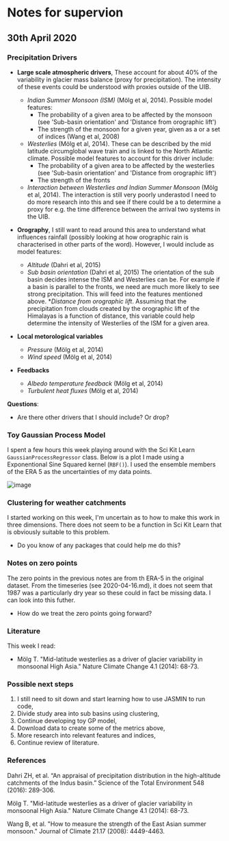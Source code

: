 # Notes for supervion

## 30th April 2020

### Precipitation Drivers

* __Large scale atmospheric drivers__, These account for about 40% of the variability in glacier mass balance (proxy for precipitation). The intensity of these events could be understood with proxies outside of the UIB.
  * _Indian Summer Monsoon (ISM)_ (Mölg et al, 2014). Possible model features:
    * The probability of a given area to be affected by the monsoon (see 'Sub-basin orientation' and 'Distance from orographic lift')
    * The strength of the monsoon for a given year, given as a or a set of indices (Wang et al, 2008)
  * _Westerlies_ (Mölg et al, 2014). These can be described by the mid latitude circumglobal wave train and is linked to the North Atlantic climate. Possible model features to account for this driver include:
    * The probability of a given area to be affected by the westerlies (see 'Sub-basin orientation' and 'Distance from orographic lift')
    * The strength of the fronts
  * _Interaction between Westerlies and Indian Summer Monsoon_ (Mölg et al, 2014). The interaction is still very poorly underastod I need to do more research into this and see if there could be a to determine a proxy for e.g. the time difference between the arrival two systems in the UIB.

* __Orography__, I still want to read around this area to understand what influences rainfall (possibly looking at how orographic rain is characterised in other parts of the word). However, I would include as model features:
  * _Altitude_ (Dahri et al, 2015)
  * _Sub basin orientation_ (Dahri et al, 2015) The orientation of the sub basin decides intense the ISM and Westerlies can be. For example if a basin is parallel to the fronts, we need are much more likely to see strong precipitation. This will feed into the features mentioned above.
  *_Distance from orographic lift_. Assuming that the precipitation from clouds created by the orographic lift of the Himalayas is a function of distance, this variable could help determine the intensity of Westerlies of the ISM for a given area.

* __Local metorological variables__
  * _Pressure_ (Mölg et al, 2014)
  * _Wind speed_ (Mölg et al, 2014)

* __Feedbacks__
  * _Albedo temperature feedback_ (Mölg et al, 2014)
  * _Turbulent heat fluxes_ (Mölg et al, 2014)

__Questions__:

* Are there other drivers that I should include? Or drop?

### Toy Gaussian Process Model

I spent a few hours this week playing around with the Sci Kit Learn `GaussianProcessRegressor` class. Below is a plot I made using a Exponentional Sine Squared kernel (`RBF()`). I used the ensemble members of the ERA 5 as the uncertainties of my data points.

![image](https://dl.dropboxusercontent.com/s/jf1kc9bxj244jj3/Screenshot%202020-04-29%20at%2023.11.08.png?dl=0)

### Clustering for weather catchments

I started working on this week, I'm uncertain as to how to make this work in three dimensions. There does not seem to be a function in Sci Kit Learn that is obviously suitable to this problem.

* Do you know of any packages that could help me do this?

### Notes on zero points

The zero points in the previous notes are from th ERA-5 in the original dataset. From the timeseries (see 2020-04-16.md), it does not seem that 1987 was a particularly dry year so these could in fact be missing data. I can look into this futher.

* How do we treat the zero points going forward?

### Literature

This week I read:

* Mölg T. "Mid-latitude westerlies as a driver of glacier variability in monsoonal High Asia." Nature Climate Change 4.1 (2014): 68-73.

### Possible next steps

1. I still need to sit down and start learning how to use JASMIN to run code,
2. Divide study area into sub basins using clustering,
3. Continue developing toy GP model,
4. Download data to create some of the metrics above,
5. More research into relevant features and indices,
6. Continue review of literature.

### References

Dahri ZH, et al. “An appraisal of precipitation distribution in the high-altitude catchments of the Indus basin.” Science of the Total Environment 548 (2016): 289-306.

Mölg T. "Mid-latitude westerlies as a driver of glacier variability in monsoonal High Asia." Nature Climate Change 4.1 (2014): 68-73.

Wang B, et al. "How to measure the strength of the East Asian summer monsoon." Journal of Climate 21.17 (2008): 4449-4463.
